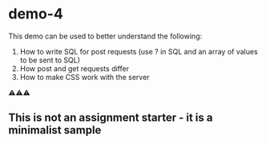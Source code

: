 # demo-4

This demo can be used to better understand the following:

1. How to write SQL for post requests (use ? in SQL and an array of values to be sent to SQL)
2. How post and get requests differ
3. How to make CSS work with the server

⚠️⚠️⚠️
## This is not an assignment starter - it is a minimalist sample